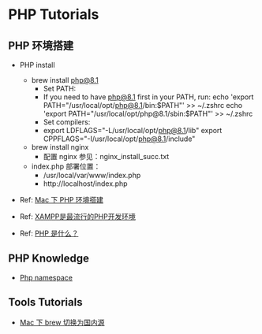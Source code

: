 # PHP Tutorials

## PHP 环境搭建
- PHP install 
  - brew install php@8.1
    - Set PATH:
    - If you need to have php@8.1 first in your PATH, run:
      echo 'export PATH="/usr/local/opt/php@8.1/bin:$PATH"' >> ~/.zshrc
      echo 'export PATH="/usr/local/opt/php@8.1/sbin:$PATH"' >> ~/.zshrc
    - Set compilers:
    - export LDFLAGS="-L/usr/local/opt/php@8.1/lib"
      export CPPFLAGS="-I/usr/local/opt/php@8.1/include"
  - brew install nginx 
    - 配置 nginx 参见：nginx_install_succ.txt
  - index.php 部署位置：
    - /usr/local/var/www/index.php
    - http://localhost/index.php

- Ref: [Mac 下 PHP 环境搭建](https://www.cnblogs.com/duyuanshang/p/php_dev_m1.html)
- Ref: [XAMPP是最流行的PHP开发环境](https://www.apachefriends.org/zh_cn/index.html)
- Ref: [PHP 是什么？](https://www.php.net/manual/zh/intro-whatis.php)


## PHP Knowledge
- [Php namespace](https://www.runoob.com/php/php-namespace.html)



## Tools Tutorials
- [Mac 下 brew 切换为国内源](https://cloud.tencent.com/developer/article/1614039)